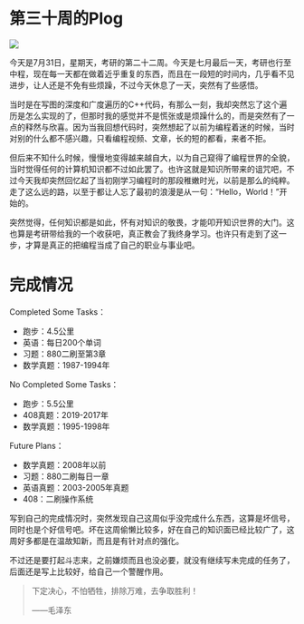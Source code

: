 # 第三十周的Plog

![](./Source/30/preface.jpg)

​		今天是7月31日，星期天，考研的第二十二周。今天是七月最后一天，考研也行至中程，现在每一天都在做着近乎重复的东西，而且在一段短的时间内，几乎看不见进步，让人还是不免有些烦躁，不过今天休息了一天，突然有了些感悟。

​		当时是在写图的深度和广度遍历的C++代码，有那么一刻，我却突然忘了这个遍历是怎么实现的了，但那时我的感觉并不是慌张或是烦躁什么的，而是突然有了一点的释然与欣喜。因为当我回想代码时，突然想起了以前为编程着迷的时候，当时对别的什么都不感兴趣，只看编程视频、文章，长的短的都看，来者不拒。

​		但后来不知什么时候，慢慢地变得越来越自大，以为自己窥得了编程世界的全貌，当时觉得任何的计算机知识都不过如此罢了。也许这就是知识所带来的诅咒吧，不过今天我却突然回忆起了当初刚学习编程时的那段稚嫩时光，以前是那么的纯粹。走了这么远的路，以至于都让人忘了最初的浪漫是从一句：“Hello，World！”开始的。

​		突然觉得，任何知识都是如此，怀有对知识的敬畏，才能叩开知识世界的大门。这也算是考研带给我的一个收获吧，真正教会了我终身学习。也许只有走到了这一步，才算是真正的把编程当成了自己的职业与事业吧。





# 完成情况

Completed Some Tasks：

- 跑步：4.5公里
- 英语：每日200个单词
- 习题：880二刷至第3章
- 数学真题：1987-1994年

No Completed Some Tasks：

- 跑步：5.5公里
- 408真题：2019-2017年
- 数学真题：1995-1998年

Future Plans：

- 数学真题：2008年以前
- 习题：880二刷每日一章
- 英语真题：2003-2005年真题
- 408：二刷操作系统

​		写到自己的完成情况时，突然发现自己这周似乎没完成什么东西，这算是坏信号，同时也是个好信号吧。坏在这周偷懒比较多，好在自己的知识面已经比较广了，这周好多都是在温故知新，而且是有针对点的强化。

​		不过还是要打起斗志来，之前嫌烦而且也没必要，就没有继续写未完成的任务了，后面还是写上比较好，给自己一个警醒作用。

> 下定决心，不怕牺牲，排除万难，去争取胜利！
>
> ——毛泽东